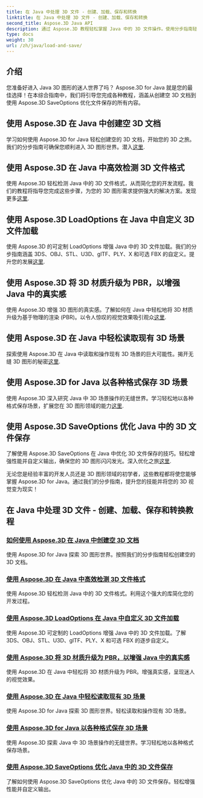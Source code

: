 ```yaml
---
title: 在 Java 中处理 3D 文件 - 创建、加载、保存和转换
linktitle: 在 Java 中处理 3D 文件 - 创建、加载、保存和转换
second_title: Aspose.3D Java API
description: 通过 Aspose.3D 教程轻松掌握 Java 中的 3D 文件操作。使用分步指南轻松创建、加载、保存和转换 3D 文件。
type: docs
weight: 30
url: /zh/java/load-and-save/
---
```


## 介绍

您准备好进入 Java 3D 图形的迷人世界了吗？ Aspose.3D for Java 就是您的最佳选择！在本综合指南中，我们将引导您完成各种教程，涵盖从创建空 3D 文档到使用 Aspose.3D SaveOptions 优化文件保存的所有内容。

## 使用 Aspose.3D 在 Java 中创建空 3D 文档

学习如何使用 Aspose.3D for Java 轻松创建空的 3D 文档，开始您的 3D 之旅。我们的分步指南可确保您顺利进入 3D 图形世界。潜入[这里](./create-empty-3d-document/).

## 使用 Aspose.3D 在 Java 中高效检测 3D 文件格式

使用 Aspose.3D 轻松检测 Java 中的 3D 文件格式，从而简化您的开发流程。我们的教程将指导您完成这些步骤，为您的 3D 图形需求提供强大的解决方案。发现更多[这里](./detect-3d-file-formats/).

## 使用 Aspose.3D LoadOptions 在 Java 中自定义 3D 文件加载

使用 Aspose.3D 的可定制 LoadOptions 增强 Java 中的 3D 文件加载。我们的分步指南涵盖 3DS、OBJ、STL、U3D、glTF、PLY、X 和可选 FBX 的自定义。提升您的发展[这里](./customize-3d-file-loading/).

## 使用 Aspose.3D 将 3D 材质升级为 PBR，以增强 Java 中的真实感

使用 Aspose.3D 增强 3D 图形的真实感。了解如何在 Java 中轻松地将 3D 材质升级为基于物理的渲染 (PBR)。以令人惊叹的视觉效果吸引观众[这里](./upgrade-materials-to-pbr/).

## 使用 Aspose.3D 在 Java 中轻松读取现有 3D 场景

探索使用 Aspose.3D 在 Java 中读取和操作现有 3D 场景的巨大可能性。揭开无缝 3D 图形的秘密[这里](./read-existing-3d-scenes/).

## 使用 Aspose.3D for Java 以各种格式保存 3D 场景

使用 Aspose.3D 深入研究 Java 中 3D 场景操作的无缝世界。学习轻松地以各种格式保存场景，扩展您在 3D 图形领域的能力[这里](./save-3d-scenes/).

## 使用 Aspose.3D SaveOptions 优化 Java 中的 3D 文件保存

了解使用 Aspose.3D SaveOptions 在 Java 中优化 3D 文件保存的技巧。轻松增强性能并自定义输出，确保您的 3D 图形闪闪发光。深入优化之旅[这里](./optimize-3d-file-saving/).

无论您是经验丰富的开发人员还是 3D 图形领域的初学者，这些教程都将使您能够掌握 Aspose.3D for Java。通过我们的分步指南，提升您的技能并将您的 3D 视觉变为现实！
## 在 Java 中处理 3D 文件 - 创建、加载、保存和转换教程
### [如何使用 Aspose.3D 在 Java 中创建空 3D 文档](./create-empty-3d-document/)
使用 Aspose.3D for Java 探索 3D 图形世界。按照我们的分步指南轻松创建空的 3D 文档。
### [使用 Aspose.3D 在 Java 中高效检测 3D 文件格式](./detect-3d-file-formats/)
使用 Aspose.3D 轻松检测 Java 中的 3D 文件格式。利用这个强大的库简化您的开发过程。
### [使用 Aspose.3D LoadOptions 在 Java 中自定义 3D 文件加载](./customize-3d-file-loading/)
使用 Aspose.3D 可定制的 LoadOptions 增强 Java 中的 3D 文件加载。了解 3DS、OBJ、STL、U3D、glTF、PLY、X 和可选 FBX 的逐步自定义。
### [使用 Aspose.3D 将 3D 材质升级为 PBR，以增强 Java 中的真实感](./upgrade-materials-to-pbr/)
使用 Aspose.3D 在 Java 中轻松将 3D 材质升级为 PBR。增强真实感，呈现迷人的视觉效果。
### [使用 Aspose.3D 在 Java 中轻松读取现有 3D 场景](./read-existing-3d-scenes/)
使用 Aspose.3D for Java 探索 3D 图形世界。轻松读取和操作现有 3D 场景。
### [使用 Aspose.3D for Java 以各种格式保存 3D 场景](./save-3d-scenes/)
使用 Aspose.3D 探索 Java 中 3D 场景操作的无缝世界。学习轻松地以各种格式保存场景。
### [使用 Aspose.3D SaveOptions 优化 Java 中的 3D 文件保存](./optimize-3d-file-saving/)
了解如何使用 Aspose.3D SaveOptions 优化 Java 中的 3D 文件保存。轻松增强性能并自定义输出。